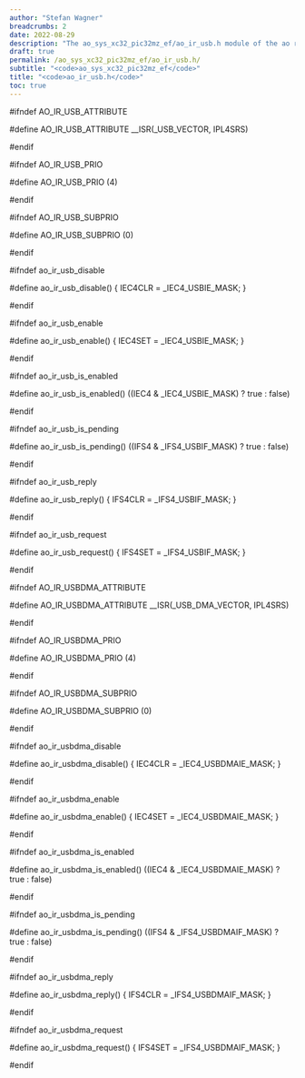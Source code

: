 ```yaml
---
author: "Stefan Wagner"
breadcrumbs: 2
date: 2022-08-29
description: "The ao_sys_xc32_pic32mz_ef/ao_ir_usb.h module of the ao real-time operating system."
draft: true
permalink: /ao_sys_xc32_pic32mz_ef/ao_ir_usb.h/ 
subtitle: "<code>ao_sys_xc32_pic32mz_ef</code>"
title: "<code>ao_ir_usb.h</code>"
toc: true
---
```


#ifndef AO_IR_USB_ATTRIBUTE

#define AO_IR_USB_ATTRIBUTE         __ISR(_USB_VECTOR, IPL4SRS)

#endif

#ifndef AO_IR_USB_PRIO

#define AO_IR_USB_PRIO              (4)

#endif

#ifndef AO_IR_USB_SUBPRIO

#define AO_IR_USB_SUBPRIO           (0)

#endif

#ifndef ao_ir_usb_disable

#define ao_ir_usb_disable()         { IEC4CLR = _IEC4_USBIE_MASK; }

#endif

#ifndef ao_ir_usb_enable

#define ao_ir_usb_enable()          { IEC4SET = _IEC4_USBIE_MASK; }

#endif

#ifndef ao_ir_usb_is_enabled

#define ao_ir_usb_is_enabled()      ((IEC4 & _IEC4_USBIE_MASK) ? true : false)

#endif

#ifndef ao_ir_usb_is_pending

#define ao_ir_usb_is_pending()      ((IFS4 & _IFS4_USBIF_MASK) ? true : false)

#endif

#ifndef ao_ir_usb_reply

#define ao_ir_usb_reply()           { IFS4CLR = _IFS4_USBIF_MASK; }

#endif

#ifndef ao_ir_usb_request

#define ao_ir_usb_request()         { IFS4SET = _IFS4_USBIF_MASK; }

#endif

#ifndef AO_IR_USBDMA_ATTRIBUTE

#define AO_IR_USBDMA_ATTRIBUTE      __ISR(_USB_DMA_VECTOR, IPL4SRS)

#endif

#ifndef AO_IR_USBDMA_PRIO

#define AO_IR_USBDMA_PRIO           (4)

#endif

#ifndef AO_IR_USBDMA_SUBPRIO

#define AO_IR_USBDMA_SUBPRIO        (0)

#endif

#ifndef ao_ir_usbdma_disable

#define ao_ir_usbdma_disable()      { IEC4CLR = _IEC4_USBDMAIE_MASK; }

#endif

#ifndef ao_ir_usbdma_enable

#define ao_ir_usbdma_enable()       { IEC4SET = _IEC4_USBDMAIE_MASK; }

#endif

#ifndef ao_ir_usbdma_is_enabled

#define ao_ir_usbdma_is_enabled()   ((IEC4 & _IEC4_USBDMAIE_MASK) ? true : false)

#endif

#ifndef ao_ir_usbdma_is_pending

#define ao_ir_usbdma_is_pending()   ((IFS4 & _IFS4_USBDMAIF_MASK) ? true : false)

#endif

#ifndef ao_ir_usbdma_reply

#define ao_ir_usbdma_reply()        { IFS4CLR = _IFS4_USBDMAIF_MASK; }

#endif

#ifndef ao_ir_usbdma_request

#define ao_ir_usbdma_request()      { IFS4SET = _IFS4_USBDMAIF_MASK; }

#endif

